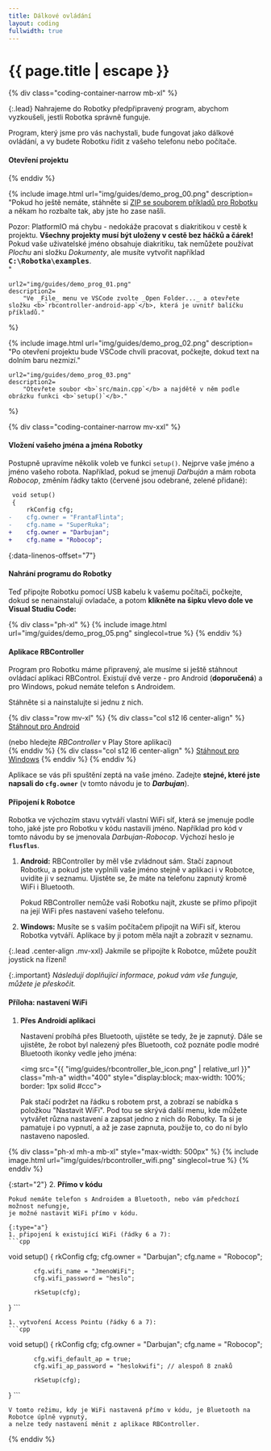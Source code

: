 ```yaml
---
title: Dálkové ovládání
layout: coding
fullwidth: true
---
```


# {{ page.title | escape }}

{% div class="coding-container-narrow mb-xl" %}

{:.lead}
Nahrajeme do Robotky předpřipravený program, abychom vyzkoušeli, jestli Robotka správně funguje.

Program, který jsme pro vás nachystali, bude fungovat jako dálkové ovládání,
a vy budete Robotku řídit z vašeho telefonu nebo počítače.


#### Otevření projektu


{% enddiv %}

{% include image.html
    url="img/guides/demo_prog_00.png"
    description=
        "Pokud ho ještě nemáte, stáhněte si [ZIP se souborem příkladů pro Robotku](https://github.com/RoboticsBrno/robotka-examples/archive/master.zip)
        a někam ho rozbalte tak, aby jste ho zase našli.

<div class=\"important\">Pozor: PlatformIO má chybu - nedokáže pracovat s diakritikou v cestě k projektu. <b>Všechny projekty musí být uloženy v cestě bez háčků a čárek!</b><br>
Pokud vaše uživatelské jméno obsahuje diakritiku, tak nemůžete používat <i>Plochu</i> ani složku <i>Dokumenty</i>, ale musíte vytvořit například <b><kbd>C:\Robotka\examples</kbd></b>.</div>"

    url2="img/guides/demo_prog_01.png"
    description2=
        "Ve _File_ menu ve VSCode zvolte _Open Folder..._ a otevřete složku <b>`rbcontroller-android-app`</b>, která je uvnitř balíčku příkladů."
 %}

{% include image.html
    url="img/guides/demo_prog_02.png"
    description=
        "Po otevření projektu bude VSCode chvíli pracovat, počkejte, dokud text na dolním baru nezmizí."

    url2="img/guides/demo_prog_03.png"
    description2=
        "Otevřete soubor <b>`src/main.cpp`</b> a najdětě v něm podle obrázku funkci <b>`setup()`</b>."
 %}


{% div class="coding-container-narrow mv-xxl" %}
#### Vložení vašeho jména a jména Robotky
Postupně upravíme několik voleb ve funkci `setup()`. Nejprve vaše jméno a jméno vašeho robota.
Například, pokud se jmenuji _Dařbuján_ a mám robota _Robocop_, změním řádky takto
(červené jsou odebrané, zelené přidané):

```diff
 void setup()
 {
     rkConfig cfg;
-    cfg.owner = "FrantaFlinta";
-    cfg.name = "SuperRuka";
+    cfg.owner = "Darbujan";
+    cfg.name = "Robocop";

```
{:data-linenos-offset="7"}

#### Nahrání programu do Robotky
Teď připojte Robotku pomocí USB kabelu k vašemu počítači, počkejte, dokud se nenainstalují ovladače,
a potom **klikněte na šipku vlevo dole ve Visual Studiu Code:**

{% div class="ph-xl" %}
 {% include image.html
    url="img/guides/demo_prog_05.png"
    singlecol=true
 %}
{% enddiv %}


#### Aplikace RBController
Program pro Robotku máme připravený, ale musíme si ještě stáhnout ovládací aplikaci RBControl.
Existují dvě verze - pro Android (**doporučená**) a pro Windows, pokud nemáte telefon
s Androidem.

Stáhněte si a nainstalujte si jednu z nich.

{% div class="row mv-xl" %}
{% div class="col s12 l6 center-align" %}
<a class="waves-effect waves-light btn-large green darken-1" href="https://play.google.com/store/apps/details?id=com.tassadar.rbcontroller">Stáhnout pro Android</a>
<div class="mt-xs grey-text text-darken-1">(nebo hledejte <i>RBController</i> v Play Store aplikaci)</div>
{% enddiv %}
{% div class="col s12 l6 center-align" %}
<a class="btn-large blue darken-1" href="https://github.com/RoboticsBrno/rbcontroller-electron/releases/download/v1.3.0/rbcontroller-electron.Setup.1.3.0.exe">Stáhnout pro Windows</a>
{% enddiv %}
{% enddiv %}

Aplikace se vás při spuštění zeptá na vaše jméno. Zadejte **stejné, které jste napsali do <b>`cfg.owner`</b>** (v tomto návodu je to **_Darbujan_**).


#### Připojení k Robotce
Robotka ve výchozím stavu vytváří vlastní WiFi síť, která se jmenuje podle toho,
jaké jste pro Robotku v kódu nastavili jméno. Například pro kód v tomto návodu by se jmenovala
_Darbujan-Robocop_. Výchozí heslo je <b>`flusflus`</b>.

1. **Android:** RBController by měl vše zvládnout sám. Stačí zapnout Robotku,
   a pokud jste vyplnili vaše jméno stejně v aplikaci i v Robotce,
   uvidíte ji v seznamu. Ujistěte se, že máte na telefonu zapnutý kromě WiFi i Bluetooth.

   Pokud RBController nemůže vaši Robotku najít, zkuste se přímo připojit na její WiFi přes nastavení
   vašeho telefonu.

2. **Windows:** Musíte se s vaším počítačem připojit na WiFi síť, kterou Robotka vytváří.
   Aplikace by ji potom měla najít a zobrazit v seznamu.


{:.lead .center-align .mv-xxl}
Jakmile se připojíte k Robotce, můžete použít joystick na řízení!

{:.important}
_Následují doplňující informace, pokud vám vše funguje, můžete je přeskočit._


#### Příloha: nastavení WiFi
1. **Přes Androidí aplikaci**

   Nastavení probíhá přes Bluetooth, ujistěte se tedy, že je zapnutý. Dále se ujistěte,
   že robot byl nalezený přes Bluetooth, což poznáte podle modré Bluetooth ikonky vedle jeho jména:

   <img src="{{ "img/guides/rbcontroller_ble_icon.png" | relative_url }}" class="mh-a" width="400" style="display:block; max-width: 100%; border: 1px solid #ccc">

   Pak stačí podržet na řádku s robotem prst, a zobrazí se nabídka s položkou "Nastavit WiFi".
   Pod tou se skrývá další menu, kde můžete vytvářet různa nastavení a zapsat jedno z nich do Robotky.
   Ta si je pamatuje i po vypnutí, a až je zase zapnuta, použije to, co do ní bylo nastaveno naposled.

{% div class="ph-xl mh-a mb-xl" style="max-width: 500px" %}
 {% include image.html
     url="img/guides/rbcontroller_wifi.png"
     singlecol=true
 %}
{% enddiv %}

{:start="2"}
2. **Přímo v kódu**

    Pokud nemáte telefon s Androidem a Bluetooth, nebo vám předchozí možnost nefungje,
    je možné nastavit WiFi přímo v kódu.

    {:type="a"}
    1. připojení k existující WiFi (řádky 6 a 7):
    ```cpp
   void setup() {
           rkConfig cfg;
           cfg.owner = "Darbujan";
           cfg.name = "Robocop";

           cfg.wifi_name = "JmenoWiFi";
           cfg.wifi_password = "heslo";

           rkSetup(cfg);
   }
    ```

    1. vytvoření Access Pointu (řádky 6 a 7):
    ```cpp
   void setup() {
           rkConfig cfg;
           cfg.owner = "Darbujan";
           cfg.name = "Robocop";

           cfg.wifi_default_ap = true;
           cfg.wifi_ap_password = "heslokwifi"; // alespoň 8 znaků

           rkSetup(cfg);
   }
    ```

    V tomto režimu, kdy je WiFi nastavená přímo v kódu, je Bluetooth na Robotce úplně vypnutý,
    a nelze tedy nastavení měnit z aplikace RBController.


{% enddiv %}

